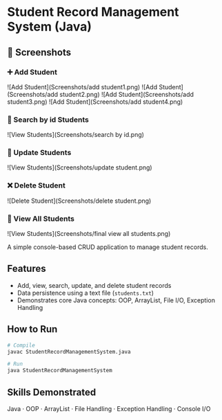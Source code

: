
# Student Record Management System (Java)
## 📸 Screenshots

### ➕ Add Student

![Add Student](Screenshots/add student1.png)
![Add Student](Screenshots/add student2.png)
![Add Student](Screenshots/add student3.png)
![Add Student](Screenshots/add student4.png)

### 📄 Search by id Students
![View Students](Screenshots/search by id.png)

### 📄 Update Students
![View Students](Screenshots/update student.png)

### ❌ Delete Student
![Delete Student](Screenshots/delete student.png)

### 📄 View All Students
![View Students](Screenshots/final view all students.png)


A simple console-based CRUD application to manage student records.

## Features
- Add, view, search, update, and delete student records
- Data persistence using a text file (`students.txt`)
- Demonstrates core Java concepts: OOP, ArrayList, File I/O, Exception Handling

## How to Run
```bash
# Compile
javac StudentRecordManagementSystem.java

# Run
java StudentRecordManagementSystem
```

## Skills Demonstrated
Java · OOP · ArrayList · File Handling · Exception Handling · Console I/O

